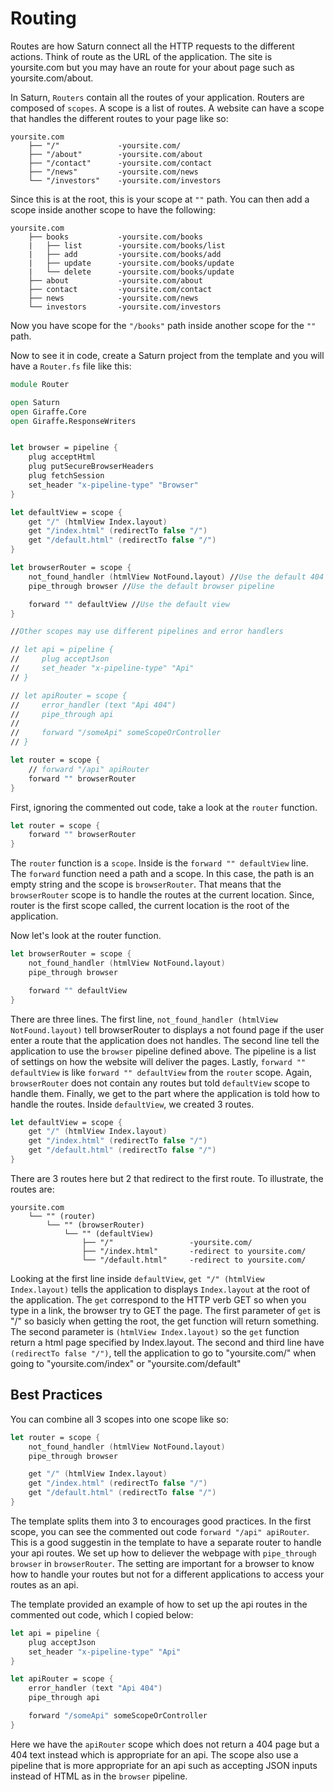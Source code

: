# Routing

Routes are how Saturn connect all the HTTP requests to the different actions. Think of route as the URL of the application. The site is yoursite.com but you may have an route for your about page such as yoursite.com/about.

In Saturn, `Routers` contain all the routes of your application. Routers are composed of `scopes`. A scope is a list of routes. A website can have a scope that handles the different routes to your page like so:

    yoursite.com
        ├── "/"             -yoursite.com/
        ├── "/about"        -yoursite.com/about
        ├── "/contact"      -yoursite.com/contact
        ├── "/news"         -yoursite.com/news
        └── "/investors"    -yoursite.com/investors

Since this is at the root, this is your scope at `""` path. You can then add a scope inside another scope to have the following:

    yoursite.com
        ├── books           -yoursite.com/books
        |   ├── list        -yoursite.com/books/list
        |   ├── add         -yoursite.com/books/add
        |   ├── update      -yoursite.com/books/update
        |   └── delete      -yoursite.com/books/update
        ├── about           -yoursite.com/about
        ├── contact         -yoursite.com/contact
        ├── news            -yoursite.com/news
        └── investors       -yoursite.com/investors

Now you have scope for the `"/books"` path inside another scope for the `""` path.

Now to see it in code, create a Saturn project from the template and you will have a `Router.fs` file like this:

```fsharp
module Router

open Saturn
open Giraffe.Core
open Giraffe.ResponseWriters


let browser = pipeline {
    plug acceptHtml
    plug putSecureBrowserHeaders
    plug fetchSession
    set_header "x-pipeline-type" "Browser"
}

let defaultView = scope {
    get "/" (htmlView Index.layout)
    get "/index.html" (redirectTo false "/")
    get "/default.html" (redirectTo false "/")
}

let browserRouter = scope {
    not_found_handler (htmlView NotFound.layout) //Use the default 404 webpage
    pipe_through browser //Use the default browser pipeline

    forward "" defaultView //Use the default view
}

//Other scopes may use different pipelines and error handlers

// let api = pipeline {
//     plug acceptJson
//     set_header "x-pipeline-type" "Api"
// }

// let apiRouter = scope {
//     error_handler (text "Api 404")
//     pipe_through api
//
//     forward "/someApi" someScopeOrController
// }

let router = scope {
    // forward "/api" apiRouter
    forward "" browserRouter
}
```

First, ignoring the commented out code, take a look at the `router` function.

```fsharp
let router = scope {
    forward "" browserRouter
}
```

The `router` function is a `scope`. Inside is the `forward "" defaultView` line. The ``forward`` function need a path and a scope. In this case, the path is an empty string and the scope is `browserRouter`. That means that the `browserRouter` scope is to handle the routes at the current location. Since, router is the first scope called, the current location is the root of the application.

Now let's look at the router function.

```fsharp
let browserRouter = scope {
    not_found_handler (htmlView NotFound.layout)
    pipe_through browser

    forward "" defaultView
}
```

There are three lines. The first line, `not_found_handler (htmlView NotFound.layout)` tell browserRouter to displays a not found page if the user enter a route that the application does not handles. The second line tell the application to use the `browser` pipeline defined above. The pipeline is a list of settings on how the website will deliver the pages. Lastly, `forward "" defaultView` is like `forward "" defaultView` from the `router` scope. Again, `browserRouter` does not contain any routes but told `defaultView` scope to handle them. Finally, we get to the part where the application is told how to handle the routes. Inside `defaultView`, we created 3 routes.

```fsharp
let defaultView = scope {
    get "/" (htmlView Index.layout)
    get "/index.html" (redirectTo false "/")
    get "/default.html" (redirectTo false "/")
}
```

There are 3 routes here but 2 that redirect to the first route. To illustrate, the routes are:

    yoursite.com
        └── "" (router)
            └── "" (browserRouter)
                └── "" (defaultView)
                    ├── "/"                 -yoursite.com/
                    ├── "/index.html"       -redirect to yoursite.com/
                    └── "/default.html"     -redirect to yoursite.com/

Looking at the first line inside `defaultView`, `get "/" (htmlView Index.layout)` tells the application to displays `Index.layout` at the root of the application. The `get` correspond to the HTTP verb GET so when you type in a link, the browser try to GET the page. The first parameter of `get` is "/" so basicly when getting the root, the get function will return something. The second parameter is `(htmlView Index.layout)` so the `get` function return a html page specified by Index.layout. The second and third line have `(redirectTo false "/")`, tell the application to go to "yoursite.com/" when going to "yoursite.com/index" or "yoursite.com/default"

## Best Practices

You can combine all 3 scopes into one scope like so:

```fsharp
let router = scope {
    not_found_handler (htmlView NotFound.layout)
    pipe_through browser

    get "/" (htmlView Index.layout)
    get "/index.html" (redirectTo false "/")
    get "/default.html" (redirectTo false "/")
}
```

The template splits them into 3 to encourages good practices. In the first scope, you can see the commented out code `forward "/api" apiRouter`. This is a good suggestin in the template to have a separate router to handle your api routes. We set up how to deliever the webpage with `pipe_through browser` in `browserRouter`. The setting are important for a browser to know how to handle your routes but not for a different applications to access your routes as an api.

The template provided an example of how to set up the api routes in the commented out code, which I copied below:

```fsharp
let api = pipeline {
    plug acceptJson
    set_header "x-pipeline-type" "Api"
}

let apiRouter = scope {
    error_handler (text "Api 404")
    pipe_through api

    forward "/someApi" someScopeOrController
}
```

Here we have the `apiRouter` scope which does not return a 404 page but a 404 text instead which is appropriate for an api. The scope also use a pipeline that is more appropriate for an api such as accepting JSON inputs instead of HTML as in the `browser` pipeline.